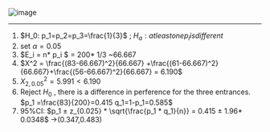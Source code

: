 ![image](https://github.com/user-attachments/assets/58f39ec7-46c8-4c27-a791-70b164c4cadb)

_______

1. $H_0: p_1=p_2=p_3=\frac{1}{3}$  ; $H_a : at least one p_i is different$
2. set $\alpha = 0.05$
3. $E_i = n* p_i $ = 200* 1/3 ~66.667
4. $X^2 = \frac{(83-66.667)^2}{66.667} +\frac{(61-66.667)^2}{66.667}+\frac{(56-66.667)^2}{66.667} = 6.190$
5. $X^2_{2,0.05} = 5.991 < 6.190$
6. Reject $H_0$ , there is a difference in perference for the three entrances.
$p_1 =\frac{83}{200}=0.415 q_1=1-p_1=0.585$
7.  95%CI: $p_1 ± z_{0.025} * \sqrt{\frac{p_1 * q_1}{n}} = 0.415 ± 1.96* 0.0348$
   →(0.347,0.483)
